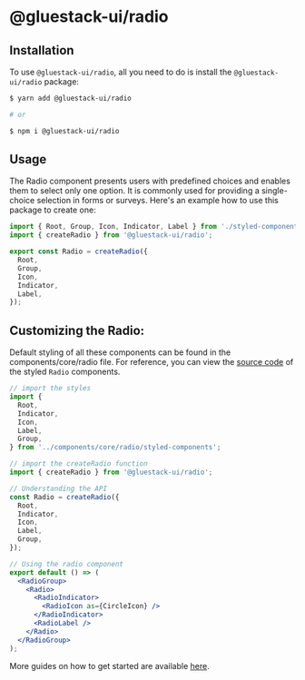 # @gluestack-ui/radio

## Installation

To use `@gluestack-ui/radio`, all you need to do is install the
`@gluestack-ui/radio` package:

```sh
$ yarn add @gluestack-ui/radio

# or

$ npm i @gluestack-ui/radio
```

## Usage

The Radio component presents users with predefined choices and enables them to select only one option. It is commonly used for providing a single-choice selection in forms or surveys. Here's an example how to use this package to create one:

```jsx
import { Root, Group, Icon, Indicator, Label } from './styled-components';
import { createRadio } from '@gluestack-ui/radio';

export const Radio = createRadio({
  Root,
  Group,
  Icon,
  Indicator,
  Label,
});
```

## Customizing the Radio:

Default styling of all these components can be found in the components/core/radio file. For reference, you can view the [source code](https://github.com/gluestack/gluestack-ui/blob/development/example/storybook/src/ui-components/Radio/index.tsx) of the styled `Radio` components.

```jsx
// import the styles
import {
  Root,
  Indicator,
  Icon,
  Label,
  Group,
} from '../components/core/radio/styled-components';

// import the createRadio function
import { createRadio } from '@gluestack-ui/radio';

// Understanding the API
const Radio = createRadio({
  Root,
  Indicator,
  Icon,
  Label,
  Group,
});

// Using the radio component
export default () => (
  <RadioGroup>
    <Radio>
      <RadioIndicator>
        <RadioIcon as={CircleIcon} />
      </RadioIndicator>
      <RadioLabel />
    </Radio>
  </RadioGroup>
);
```

More guides on how to get started are available
[here](https://ui.gluestack.io/docs/components/forms/radio).

